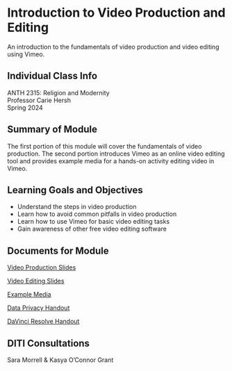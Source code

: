 <h1>Introduction to Video Production and Editing</h1>

An introduction to the fundamentals of video production and video editing using Vimeo.

<h2>Individual Class Info</h2>

ANTH 2315: Religion and Modernity
<br>
Professor Carie Hersh
<br>
Spring 2024

<h2>Summary of Module</h2>

The first portion of this module will cover the fundamentals of video production. The second portion introduces Vimeo as an online video editing tool and provides example media for a hands-on activity editing video in Vimeo. 

<h2>Learning Goals and Objectives</h2>

* Understand the steps in video production
* Learn how to avoid common pitfalls in video production
* Learn how to use Vimeo for basic video editing tasks 
* Gain awareness of other free video editing software

<h2>Documents for Module</h2>

[Video Production Slides](https://github.com/NULabNortheastern/digitalassignmentshowcase/blob/main/video-production/sp24-hersh-anth2315-video-editing/Hersh_VideoProductionIntro_Slides_SP24.pdf)

[Video Editing Slides](https://github.com/NULabNortheastern/digitalassignmentshowcase/blob/main/video-production/sp24-hersh-anth2315-video-editing/Hersh_VideoEditing_Vimeo_Slides_SP24.pdf)

[Example Media](https://github.com/NULabNortheastern/digitalassignmentshowcase/tree/main/video-production/sp24-hersh-anth2315-video-editing/Vimeo-Example-Media)

[Data Privacy Handout](https://github.com/NULabNortheastern/digitalassignmentshowcase/blob/672f6915b864920a65d1617b0b48f57f7fe84295/handouts/general/Handout_%20Data%20Privacy.pdf)

[DaVinci Resolve Handout](https://github.com/NULabNortheastern/digitalassignmentshowcase/blob/main/video-production/sp24-hersh-anth2315-video-editing/Handout_DaVinci_Resolve_SP24.pdf)

<h2>DITI Consultations</h2>

Sara Morrell & Kasya O’Connor Grant
